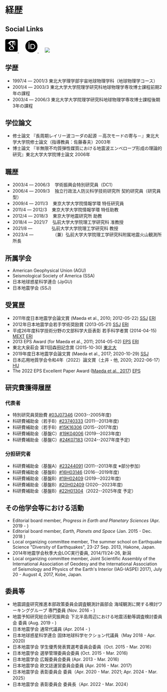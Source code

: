 # 経歴

## Social Links
<html><a href="https://scholar.google.com/citations?user=Ix6lzUQAAAAJ" target="_new" title="Google Scholar"><img src="../icons/ai/google-scholar-square.svg" width="40"></img>
</a></html>
&nbsp;&nbsp;&nbsp;&nbsp;
<html><a href="http://orcid.org/0000-0002-8861-4597" target="_new" title="ORCiD"><img src="../icons/ai/orcid.svg" width="40"></img>
</a></html>
&nbsp;&nbsp;&nbsp;&nbsp;
<html><a href="https://github.com/tktmyd" target="_new" title="github"><img src="https://github.githubassets.com/images/modules/logos_page/GitHub-Mark.png" width="40"></img></a></html>
&nbsp;&nbsp;&nbsp;&nbsp;


## 学歴

* 1997/4 ― 2001/3 東北大学理学部宇宙地球物理学科（地球物理学コース）
* 2001/4 ― 2003/3 東北大学大学院理学研究科地球物理学専攻博士課程前期2年の課程
* 2003/4 ― 2006/3 東北大学大学院理学研究科地球物理学専攻博士課程後期3年の課程

## 学位論文

* 修士論文 『長周期レイリー波コーダの起源 －高次モードの寄与－』東北大学大学院修士論文（指導教員：佐藤春夫）2003年 
* 博士論文 『半無限不均質弾性媒質における地震波エンベロープ形成の理論的研究』東北大学大学院博士論文 2006年

## 職歴

* 2003/4 ― 2006/3 &nbsp;&nbsp; 学術振興会特別研究員（DC1）
* 2006/4 ― 2009/3 &nbsp;&nbsp; 独立行政法人防災科学技術研究所 契約研究員（研究員型）
* 2009/4 ― 2011/3 &nbsp;&nbsp; 東京大学大学院情報学環 特任研究員 
* 2011/4 ― 2012/3 &nbsp;&nbsp; 東京大学大学院情報学環 特任助教 
* 2012/4 ― 2018/3 &nbsp;&nbsp; 東京大学地震研究所 助教 
* 2018/4 ― 2021/7 &nbsp;&nbsp; 弘前大学大学院理工学研究科 准教授 
* 2021/8 ― 　　　 &nbsp;&nbsp; 弘前大学大学院理工学研究科 教授 
* 2023/4 ― 　　　 &nbsp;&nbsp; （兼）弘前大学大学院理工学研究科附属地震火山観測所 所長
<!---
* 2018/6 ― 2019/3 &nbsp;&nbsp; 京都大学防災研究所 非常勤講師
* 2019/9 ― 2019/9 &nbsp;&nbsp; 神戸大学大学院理学研究科 非常勤講師
--->

## 所属学会

* American Geophysical Union (AGU)
* Seismological Society of America (SSA)
* 日本地球惑星科学連合 (JpGU)
* 日本地震学会 (SSJ)
<!--  * European Geosciences Union (EGU) -->
<!--  * Asia Oceania Geosciences Society (AOGS) -->

## 受賞歴

* 2011年度日本地震学会論文賞 (Maeda et al., 2010; 2012-05-22)  [SSJ](https://www.zisin.jp/awards/essay02.html) [ERI](http://outreach.eri.u-tokyo.ac.jp/2012/05/awardssj2011/)
* 2012年日本地震学会若手学術奨励賞 (2013-05-21) [SSJ](https://www.zisin.jp/awards/young02.html) [ERI](http://outreach.eri.u-tokyo.ac.jp/2013/04/awardssj/)
* 平成26年度科学技術分野の文部科学大臣表彰 若手科学者賞 (2014-04-15) [MEXT](https://warp.ndl.go.jp/info:ndljp/pid/11373293/www.mext.go.jp/b_menu/houdou/26/04/1346090.htm) [ERI](http://outreach.eri.u-tokyo.ac.jp/2014/04/07awardmext/)
* 2013 EPS Award (for Maeda et al., 2011; 2014-05-02) [EPS](https://earth-planets-space.springeropen.com/eps-yr-award) [ERI](http://www.eri.u-tokyo.ac.jp/2014/10/30/%e5%89%8d%e7%94%b0%e6%8b%93%e4%ba%ba%e5%8a%a9%e6%95%99%e3%81%8c2013%e5%b9%b4eps%e8%b3%9e%e3%82%92%e5%8f%97%e8%b3%9e/)
* 東北大泉萩会 第11回森田記念賞 (2015-10-30) [東北大](http://www.senshu.phys.tohoku.ac.jp/prize.html#p11-1)
* 2019年度日本地震学会論文賞 (Maeda et al., 2017; 2020-10-29) [SSJ](https://www.zisin.jp/news/20200501_awards.html)
* 日本応用地質学会令和4年（2022）論文賞（土井・他, 2020; 2022-06-17）[HU](https://www.st.hirosaki-u.ac.jp/news/awarded/jusho/220617.html)
* The 2022 EPS Excellent Paper Award ([Maeda et al., 2017](https://doi.org/10.1186/s40623-017-0687-2)) [EPS](https://earth-planets-space.springeropen.com/eps-excellent-paper-award)

## 研究費獲得履歴

### 代表者

* 特別研究員奨励費  [#03J07346](https://kaken.nii.ac.jp/ja/grant/KAKENHI-PROJECT-03J07346/) (2003--2005年度)
* 科研費補助金（若手B）[#23740333](https://kaken.nii.ac.jp/ja/grant/KAKENHI-PROJECT-23740333/) (2011--2013年度) 
* 科研費補助金（若手B）[#15K16306](https://kaken.nii.ac.jp/ja/grant/KAKENHI-PROJECT-15K16306/) (2015--2017年度)
* 科研費補助金（基盤C）[#19K04006](https://kaken.nii.ac.jp/ja/grant/KAKENHI-PROJECT-19K04006) (2019--2023年度)
* 科研費補助金（基盤C）[#24K07183](https://kaken.nii.ac.jp/ja/grant/KAKENHI-PROJECT-24K07183) (2024--2027年度予定)

### 分担研究者

* 科研費補助金（基盤A）[#23244091](https://kaken.nii.ac.jp/ja/grant/KAKENHI-PROJECT-23244091/) (2011--2013年度 ※部分参加）
* 科研費補助金（基盤B）[#16H03146](https://kaken.nii.ac.jp/ja/grant/KAKENHI-PROJECT-16H03146/) (2016--2019年度) 
* 科研費補助金（基盤B）[#19H02409](https://kaken.nii.ac.jp/ja/grant/KAKENHI-PROJECT-19H02409/) (2019--2022年度)
* 科研費補助金（基盤B）[#20H02409](https://kaken.nii.ac.jp/ja/grant/KAKENHI-PROJECT-20H02409/) (2020--2023年度)
* 科研費補助金（基盤B）[#22H01304](https://kaken.nii.ac.jp/ja/grant/KAKENHI-PROJECT-22H01304/)（2022--2025年度 予定）

## その他学会等における活動

* Editorial board member, _Progress in Earth and Planetary Sciences_ (Apr. 2019 - )
* Editorial board member, _Earth, Planets and Space_ (Jan. 2015 - Dec. 2018 ) 
* Local organizing committee member, The summer school on Earthquake Science "Diversity of Earthquakes", 23-27 Sep. 2013, Hakone, Japan. 
* 2014年地震学会秋季大会LOC実行委員, 2014/11/24-26, 新潟
* Local organizing committee member, Joint Scientific Assembly of the International Association of Geodesy and the International Association of Seismology and Physics of the Earth's Interior (IAG-IASPEI 2017), July 20 - August 4, 2017, Kobe, Japan.

## 委員等

* 地震調査研究推進本部政策委員会調査観測計画部会 海域観測に関する検討ワーキンググループ 専門委員 (Nov. 2016 - )
* 地震予知研究総合研究振興会 下北半島周辺における地震活動等調査検討委員会 委員 (Aug. 2019 - )
* 日本地震学会 通常代議員 (Apr. 2014 - )
* 日本地球惑星科学連合 固体地球科学セクション代議員（May 2018 - Apr. 2020)
* 日本地震学会 学生優秀発表賞選考委員会委員（Oct. 2015 - Mar. 2016）
* 日本地震学会 選挙管理委員会委員 (Oct. 2015 - Mar. 2016)
* 日本地震学会 広報委員会委員 (Apr. 2013 - Mar. 2016)
* 日本地震学会 欧文誌運営委員会委員 (Apr. 2016 - Mar. 2017)
* 日本地震学会 表彰委員会 委員（Apr. 2020 - Mar. 2021; Apr. 2024 - Mar. 2025）
* 日本地震学会 表彰委員会 委員長（Apr. 2022 - Mar. 2024）